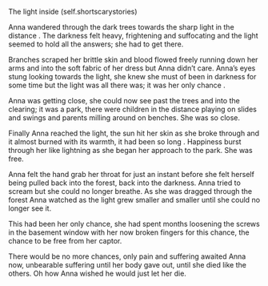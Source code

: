 The light inside (self.shortscarystories)

Anna wandered through the dark trees towards the sharp light in the distance . The darkness felt heavy, frightening and suffocating and the light seemed to hold all the answers; she had to get there.

Branches scraped her brittle skin and blood flowed freely running down her arms and into the soft fabric of her dress but Anna didn’t care. Anna’s eyes stung looking towards the light, she knew she must of been in darkness for some time but the light was all there was; it was her only chance .

Anna was getting close, she could now see past the trees and into the clearing; it was a park, there were children in the distance playing on slides and swings and parents milling around on benches. She was so close.

Finally Anna reached the light, the sun hit her skin as she broke through and it almost burned with its warmth, it had been so long . Happiness burst through her like lightning as she began her approach to the park. She was free.

Anna felt the hand grab her throat for just an instant before she felt herself being pulled back into the forest, back into the darkness. Anna tried to scream but she could no longer breathe. As she was dragged through the forest Anna watched as the light grew smaller and smaller until she could no longer see it.

This had been her only chance, she had spent months loosening the screws in the basement window with her now broken fingers for this chance, the chance to be free from her captor.

There would be no more chances, only pain and suffering awaited Anna now, unbearable suffering until her body gave out, until she died like the others. Oh how Anna wished he would just let her die.